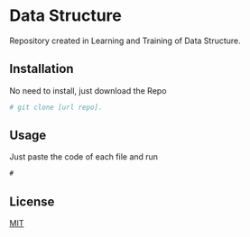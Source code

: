 # Data Structure

Repository created in Learning and Training of Data Structure.

## Installation

No need to install, just download the Repo
```bash
# git clone [url repo].
```

## Usage

Just paste the code of each file and run

```typescript
#
```

## License
[MIT](https://choosealicense.com/licenses/mit/)
